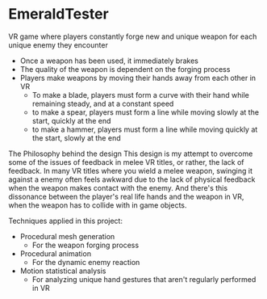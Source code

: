 # EmeraldTester
VR game where players constantly forge new and unique weapon for each unique enemy they encounter

- Once a weapon has been used, it immediately brakes
- The quality of the weapon is dependent on the forging process
- Players make weapons by moving their hands away from each other in VR
  - To make a blade, players must form a curve with their hand while remaining steady, and at a constant speed
  - to make a spear, players must form a line while moving slowly at the start, quickly at the end
  - to make a hammer, players must form a line while moving quickly at the start, slowly at the end

The Philosophy behind the design
  This design is my attempt to overcome some of the issues of feedback in melee VR titles, or rather, the lack of feedback.
  In many VR titles where you wield a melee weapon, swinging it against a enemy often feels awkward due to the lack of physical feedback when the weapon makes contact with the enemy. And there's this dissonance between the player's real life hands and the weapon in VR, when the weapon has to collide with in game objects.
  


Techniques applied in this project:
- Procedural mesh generation
  - For the weapon forging process
- Procedural animation
  - For the dynamic enemy reaction
- Motion statistical analysis
  - For analyzing unique hand gestures that aren't regularly performed in VR

  
